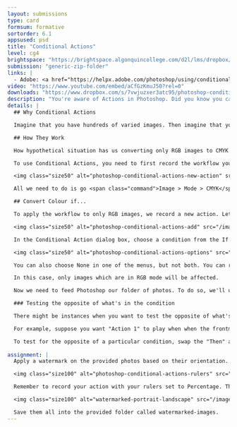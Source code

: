 ```yaml
---
layout: submissions
type: card
formsum: formative
sortorder: 6.1
appsused: psd
title: "Conditional Actions"
level: cg4
brightspace: "https://brightspace.algonquincollege.com/d2l/lms/dropbox/user/folder_submit_files.d2l?db=123828&grpid=0&isprv=&bp=0&ou=145538"
submission: "generic-zip-folder"
links: |
  - Adobe: <a href="https://helpx.adobe.com/photoshop/using/conditional-actions-creative-cloud.html" target="_blank" title="x">Conditional Actions</a>
video: "https://www.youtube.com/embed/aCfGzKmuJ50?rel=0"
downloads: "https://www.dropbox.com/s/7vwjuzxer3atc95/photoshop-conditional-actions.zip?dl=1"
description: "You're aware of Actions in Photoshop. Did you know you can create if/then statements which setup conditions before an action is run?"
details: | 
  ## Why Conditional Actions

  Imagine that you have hundreds of varied images. Then imagine that you're tasked with editing only the ones which have a certain characteristic. Finding only those images would be very tedious. You could also overlook some images. Well, Conditional Actions let you build workflows that choose what to do based on one of several available conditions. This means you could target only the desired images based on that given characteristic.

  ## How They Work

  How hypothetical situation has us converting only RGB images to CMYK for production. We'll feed Photoshop a folder of photos that are a mix of colour modes. The action will convert the colour mode of only the RGB images to CMYK. The others will be left un-touched. Greyscale images can be placed in a document for print, so we can leave them alone too.

  To use Conditional Actions, you need to first record the workflow you want to use on the images. In our case, we'll record a *Convert to CMYK* workflow.

  <img class="size50" alt="photoshop-conditional-actions-new-action" src="/images/photoshop-conditional-actions/photoshop-conditional-actions-new-action.jpg">

  All we need to do is go <span class="command">Image > Mode > CMYK</span>, then save and close. <mark>Don't forget to stop recording.</mark> Now we have an action to run with conditions in the next step.

  ## Convert Colour if...

  To apply the workflow to only RGB images, we record a new action. Let's call it *IF RGB Convert to CMYK*. Click <span class="command">OK</span>. Choose Insert Conditional from the Actions panel menu.

  <img class="size50" alt="photoshop-conditional-actions-add" src="/images/photoshop-conditional-actions/photoshop-conditional-actions-add.jpg">

  In the Conditional Action dialog box, choose a condition from the If Current menu. Choose actions from the Then Play Action menu and the Else Play Action menu, and then, click OK.

  <img class="size50" alt="photoshop-conditional-actions-options" src="/images/photoshop-conditional-actions/photoshop-conditional-actions-options.jpg">

  You can also choose None in one of the menus, but not both. You can run an action only if a particular condition is false by choosing None as the Then Play Action and choosing the desired action as the Else Play Action.

  In this case, only images which are in RGB mode will be affected.

  Now we need to feed Photoshop our folder of photos. To do so, we'll use <span class="command">File > Automate > Batch...</span>

  ### Testing the opposite of what's in the condition

  There might be instances when you want to test the opposite of what's in a condition.

  For example, suppose you want "Action 1" to play when when the frontmost document is non-square. You would specify the conditional: "If Current Document is Square, Then Play Action None, Else Play Action "Action 1."

  To test for the opposite of a particular condition, swap the "Then" and "Else" actions.
  
assignment: |
  Apply a watermark on the provided photos based on their orientation. Use the provided watermarks. We'll have the conditional actions apply the portrait watermark to the portrait photos and the landscape watermarks to the landscape photos.

  <img class="size100" alt="photoshop-conditional-actions-rulers" src="/images/photoshop-conditional-actions/photoshop-conditional-actions-rulers.jpg">

  Remember to record your action with your rulers set to Percentage. This will make the watermarks scale to the same percentage of the canvas, making the size of your watermark more consistent.

  <img class="size100" alt="watermarked-portrait-landscape" src="/images/photoshop-conditional-actions/watermarked-portrait-landscape.jpg">

  Save them all into the provided folder called watermarked-images.
---
```

